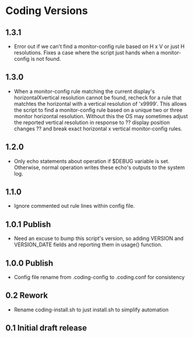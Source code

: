# Coding Versions

## 1.3.1

* Error out if we can't find a monitor-config rule based on H x V or just H resolutions.  Fixes a case where the script just hands when a monitor-config is not found.

## 1.3.0

* When a monitor-config rule matching the current display's horizontalXvertical resolution cannot be found, recheck for a rule that matchtes the horizontal with a vertical resolution of 'x9999'.  This allows the script to find a monitor-config rule based on a unique two or three monitor horizontal resolution.  Without this the OS may sometimes adjust the reported vertical resolution in response to ?? display position changes ?? and break exact horizontal x vertical monitor-config rules.

## 1.2.0

* Only echo statements about operation if $DEBUG variable is set. Otherwise, normal operation writes these echo's outputs to the system log.

## 1.1.0

* Ignore commented out rule lines within config file.

## 1.0.1 Publish

* Need an excuse to bump this script's version, so adding VERSION and VERSION_DATE fields and reporting them in usage() function.

## 1.0.0 Publish

* Config file rename from .coding-config to .coding.conf for consistency

## 0.2 Rework

* Rename coding-install.sh to just install.sh to simplify automation

## 0.1 Initial draft release
